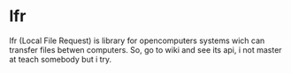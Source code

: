 # lfr
lfr (Local File Request) is library for opencomputers systems wich can transfer files betwen computers.
So, go to wiki and see its api, i not master at teach somebody but i try.
